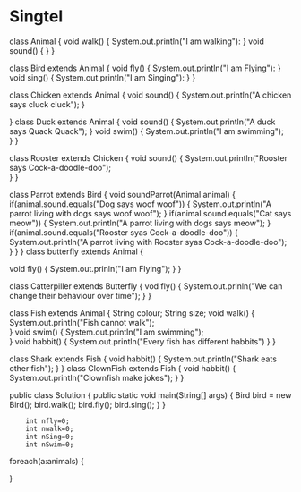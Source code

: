 # Singtel

class Animal
{
    void walk()
    {
        System.out.println("I am walking"):
     }
     void sound()
     {
     }
 }
 
 class Bird extends Animal
{
    void fly()
    {
        System.out.println("I am Flying"):
     }
     void sing()
     {
      System.out.println("I am Singing"):
     }
 }
 
 class Chicken extends Animal
 {
        void sound()
        {
         System.out.println("A chicken says cluck cluck");
        }
        
 }
 class Duck extends Animal
 {
        void sound()
        {
         System.out.println("A duck says Quack Quack");
        }
        void swim()
        {
          System.out.println("I am swimming");  
        }
 }
 
 class Rooster extends Chicken
 {
        void sound()
        {
        System.out.println("Rooster says Cock-a-doodle-doo");  
        }
 }
 
 class Parrot extends Bird
 {
        void soundParrot(Animal animal)
        {
         if(animal.sound.equals("Dog says woof woof"))
         {
         System.out.println("A parrot living with dogs says woof woof");
         }
         if(animal.sound.equals("Cat says meow"))
         {
         System.out.println("A parrot living with dogs says meow");
         }
         if(animal.sound.equals("Rooster syas Cock-a-doodle-doo"))
         {
         System.out.println("A parrot living with Rooster syas Cock-a-doodle-doo");
         }
        }
 }
 class butterfly extends Animal 
 {
   
   void fly()
   {
   System.out.prinln("I am Flying");
   }
 }
 
 class Catterpiller extends Butterfly
 {
  vod fly()
  {
   System.out.prinln("We can change their behaviour over time");
  }
 }
 
 class Fish extends Animal
 {
        String colour;
        String size;
        void walk()
        {
        System.out.println("Fish cannot walk");  
        }
        void swim()
        {
        System.out.println("I am swimming");  
        } 
        void habbit()
        {
        System.out.println("Every fish has different habbits")
        }
 }
 
 class Shark extends Fish
 {
        void habbit()
        {
        System.out.println("Shark eats other fish");
        }
 }
 class ClownFish extends Fish
 {
        void habbit()
        {
        System.out.println("Clownfish make jokes");
        }
 }

 
 public class Solution
{
    public static void main(String[] args)
    {
        Bird bird = new Bird();
        bird.walk();
        bird.fly();
        bird.sing();
    }
 }
 
 
 
        int nfly=0;
        int nwalk=0;
        int nSing=0;
        int nSwim=0;
 foreach(a:animals)
 {
  
        
 }
 
 
